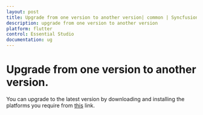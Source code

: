 ```yaml
---
layout: post
title: Upgrade from one version to another version| common | Syncfusion
description: upgrade from one version to another version
platform: flutter
control: Essential Studio
documentation: ug
---
```


# Upgrade from one version to another version.

You can upgrade to the latest version by downloading and installing the platforms you require from [this](https://www.syncfusion.com/downloads/latest-version) link.
